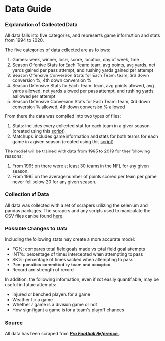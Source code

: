 # Data Guide 

### Explanation of Collected Data 
All data falls into five categories, and represents game information and stats from 1994 to 2020. 

The five categories of data collected are as follows:
1. Games: week, winner, loser, score, location, day of week, time
2. Season Offenive Stats for Each Team: team, avg points, avg yards, net yards gained per pass attempt, and rushing yards gained per attempt
3. Season Offensive Conversion Stats for Each Team: team, 3rd down conversion %, 4th down conversion %
4. Season Defensive Stats for Each Team: team, avg points allowed, avg yards allowed, net yards allowed per pass attempt, and rushing yards aallowed per attempt
5. Season Defensive Conversion Stats for Each Team: team, 3rd down conversion % allowed, 4th down conversion % allowed

From there the data was compiled into two types of files:
1. Stats: includes every collected stat for each team in a given season (created using this [script](/Data/WebScrapers/csvMerger.py))
2. Matchups: includes game information and stats for both teams for each game in a given season (created using this [script](/Data/WebScrapers/Matchup.py))

The model will be trained with data from 1995 to 2018 for ther following reasons: 
1. From 1995 on there were at least 30 teams in the NFL for any given season.
2. From 1995 on the average number of points scored per team per game never fell below 20 for any given season. 

### Collection of Data
All data was collected with a set of scrapers utilizing the selenium and pandas packages. The scrapers and any scripts used to manipulate the CSV files can be found [here](/Data/WebScrapers). 

### Possible Changes to Data
Including the following stats may create a more accurate model:
* FG%: compares total field goals made vs total field goal attempts
* INT%: percentage of times intercepted when attempting to pass
* SK%: percentage of times sacked when attempting to pass
* Pen: penalties committed by team and accepted 
* Record and strength of record 

In addition, the following information, even if not easily quantifiable, may be useful in future attempts:
* Injured or benched players for a game
* Weather for a game 
* Whether a game is a division game or not
* How signifigant a game is for a team's playoff chances


### Source
All data has been scraped from <a href='https://www.pro-football-reference.com/'> _**Pro Football Reference**_ </a>. 
